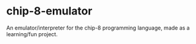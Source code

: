 # chip-8-emulator
An emulator/interpreter for the chip-8 programming language, made as a learning/fun project.
